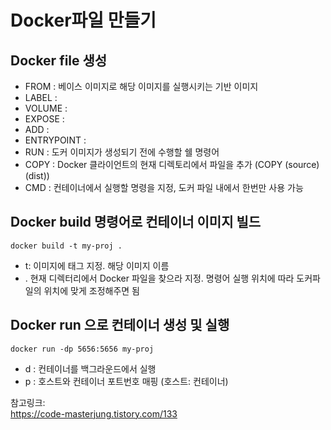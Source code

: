 # Docker파일 만들기

## Docker file 생성

- FROM : 베이스 이미지로 해당 이미지를 실행시키는 기반 이미지
- LABEL : 
- VOLUME : 
- EXPOSE : 
- ADD : 
- ENTRYPOINT : 
- RUN : 도커 이미지가 생성되기 전에 수행할 쉘 명령어 
- COPY : Docker 클라이언트의 현재 디렉토리에서 파일을 추가 (COPY (source) (dist))
- CMD : 컨테이너에서 실행할 명령을 지정, 도커 파일 내에서 한번만 사용 가능


## Docker build 명령어로 컨테이너 이미지 빌드

```
docker build -t my-proj .
```
- t: 이미지에 태그 지정. 해당 이미지 이름
- . 현재 디렉터리에서 Docker 파일을 찾으라 지정. 명령어 실행 위치에 따라 도커파일의 위치에 맞게 조정해주면 됨

## Docker run 으로 컨테이너 생성 및 실행
  
```
docker run -dp 5656:5656 my-proj 
```
- d :  컨테이너를 백그라운드에서 실행
- p : 호스트와 컨테이너 포트번호 매핑 (호스트: 컨테이너)

참고링크:   
https://code-masterjung.tistory.com/133
